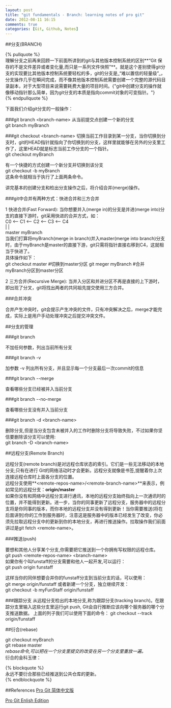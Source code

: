 ```yaml
---
layout: post
title: "git fundamentals - Branch: learning notes of pro git"
date: 2012-08-11 16:15
comments: true
categories: [Git, Github, Notes]
---
```


##分支(BRANCH)    

{% pullquote %}  
理解分支之前再来回顾一下前面所讲到的git与其他版本控制系统的区别**“Git 保存的不是文件差异或者变化量,而只是一系列文件快照”**。就是这个差别使得git分支的实现要比其他版本控制系统要轻松的多，git的分支是_“难以置信的轻量级”_，分支操作几乎在瞬间完成，而不像其他版本控制系统需要创建一个完整的源代码目录副本，对于大型项目来说需要耗费大量的项目时间。{"git中创建分支的操作就像移动指针那么简单，因为git分支的本质是指向commit对象的可变指针。"}        
{% endpullquote %}

下面我们介绍git分支的一般操作：  

###git branch \<branch-name\>
从当前提交点创建一个新的分支  
git branch myBranch  


###git checkout \<branch-name\>
切换当前工作目录到某一分支，当你切换到分支时，git的HEAD指针就指向了你切换到的分支，这样里就能够在另外的分支里工作了，这里HEAD就是标志当前工作分支的一个指针。  
git checkout myBranch

有一个快捷的方式创建一个新分支并切换到该分支  
git checkout -b myBranch  
这条命令就相当于执行了上面两条命令。  

讲完基本的创建分支和检出分支操作之后，将介绍合并(merge)操作。  

###git中合并有两种方式：快进合并和三方合并

1 快进合并(Fast Forward): 当你想要并入(merge in)的分支是并进(merge into)分支的直接下游时，git采用快进的合并方式，如：  
C0 \<\-- C1 \<\-- C2 \<\-- C3 \<\-- C4   
                 |               |        
               master           myBranch   
当我们打算将myBranch(merge in branch)并入master(merge into branch)分支时，由于myBranch是master的直接下游，git只需将指针直接右移到C4，这就相当于快进了。  
具体操作如下：  
	git checkout master #切换到master分区
	git meger myBranch #合并myBranch分区到master分区

2 三方合并(Recursive Merge): 当并入分区和并进分区不再是直接的上下游时，即出现了分叉，git将找出两者的共同祖先提交使用三方合并。

###合并冲突  

合并产生冲突时，git会提示产生冲突的文件，只有冲突解决之后，merge才能完成，实际上是用户手动处理冲突之后提交冲突文件。

##分支的管理

###git branch

不加任何参数，列出当前所有分支

###git branch -v

加参数 -v 列出所有分支，并且显示每一个分支最后一次commit的信息

###git branch --merge

查看哪些分支已经被并入当前分支

###git branch --no-merge

查看哪些分支没有并入当前分支

###git branch -d \<branch-name\>

删除分支,但是当分支包含未被并入的工作时删除分支将导致失败，不过如果你坚信要删除该分支可以使用:  
git branch -D \<branch-name\>

##远程分支(Remote Branch)

远程分支(remote branch)是对远程仓库状态的索引。它们是一些无法移动的本地分支;只有在进行 Git的网络活动时才会更新。远程分支就像是书签,提醒着你上次连接远程仓库时上面各分支的位置。   
远程分支使用**\<remote-repos-name\>/\<remote-branch-name\>**来表示，例如常见的远程分支：**origin/master**  
如果你没有和网络中远程分支进行通讯，本地的远程分支始终指向上一次通讯时的位置，并不能得到更新。进一步，当你的同事更新了远程分支，服务器中的远程分支将是你同事的版本，而你本地的远程分支并没有得到更新！当你需要推送(将在后面讲到)你的工作到服务器时，注意这是服务器中的版本已经发生了改变，你必须先拉取远程分支中的更新到你的本地分支，再进行推送操作。拉取操作我们前面讲过是git fetch \<remote-name\>。  

###推送(push)  

要想和其他人分享某个分支,你需要把它推送到一个你拥有写权限的远程仓库。  
git push \<remote-repos-name\> \<branch-name\>  
如果你有个叫funstaff的分支需要和他人一起开发,可以运行：  
git push origin funstaff  


这样当你的同伴想要合并你的funstaff分支到当前分支的话，可以使用：  
git merge origin/funstaff
或者新建一个分支，独立继续开发：   
git checkout -b myFunStaff origin/funstaff

###跟踪分支
从远程分支检出的本地分支,称为跟踪分支(tracking branch)。在跟踪分支里输入这些分支里运行git push, Git会自行推断应该向哪个服务器的哪个分支推送数据。
上面的列子我们可以使用下面的命令：
git checkout --track origin/funstaff

##衍合(rebase)

git checkout myBranch  
git rebase master  
*rebase命令,可以把在一个分支里提交的改变在另一个分支里重放一遍。*  
衍合的金科玉律：

{% blockquote %}  
永远不要衍合那些已经推送到公共仓库的更新。  
{% endblockquote %}


##References
[Pro Git 简体中文版](http://git-scm.com/2010/06/09/pro-git-zh.html)  

[Pro Git Enlish Edition](http://git-scm.com/book)



